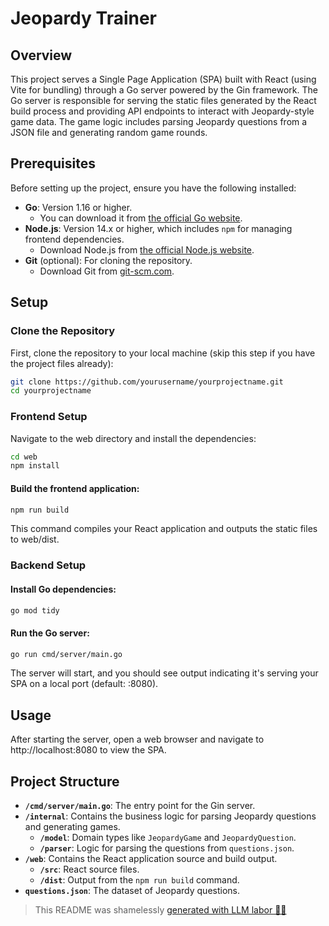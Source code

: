 # Jeopardy Trainer

## Overview

This project serves a Single Page Application (SPA) built with React (using Vite for bundling) through a Go server powered by the Gin framework. The Go server is responsible for serving the static files generated by the React build process and providing API endpoints to interact with Jeopardy-style game data. The game logic includes parsing Jeopardy questions from a JSON file and generating random game rounds.

## Prerequisites

Before setting up the project, ensure you have the following installed:

- **Go**: Version 1.16 or higher.
  - You can download it from [the official Go website](https://golang.org/dl/).
- **Node.js**: Version 14.x or higher, which includes `npm` for managing frontend dependencies.
  - Download Node.js from [the official Node.js website](https://nodejs.org/).
- **Git** (optional): For cloning the repository.
  - Download Git from [git-scm.com](https://git-scm.com/).

## Setup

### Clone the Repository

First, clone the repository to your local machine (skip this step if you have the project files already):

```bash
git clone https://github.com/yourusername/yourprojectname.git
cd yourprojectname
```

### Frontend Setup

Navigate to the web directory and install the dependencies:

```bash
cd web
npm install
```

#### Build the frontend application:

```bash
npm run build
```

This command compiles your React application and outputs the static files to web/dist.

### Backend Setup

#### Install Go dependencies:

```bash
go mod tidy
```

#### Run the Go server:

```bash
go run cmd/server/main.go
```

The server will start, and you should see output indicating it's serving your SPA on a local port (default: :8080).

## Usage

After starting the server, open a web browser and navigate to http://localhost:8080 to view the SPA.

## Project Structure

- **`/cmd/server/main.go`**: The entry point for the Gin server.
- **`/internal`**: Contains the business logic for parsing Jeopardy questions and generating games.
  - **`/model`**: Domain types like `JeopardyGame` and `JeopardyQuestion`.
  - **`/parser`**: Logic for parsing the questions from `questions.json`.
- **`/web`**: Contains the React application source and build output.
  - **`/src`**: React source files.
  - **`/dist`**: Output from the `npm run build` command.
- **`questions.json`**: The dataset of Jeopardy questions.

> This README was shamelessly [generated with LLM labor 💪🤖](https://github.com/chancehl/gpt-readme)
